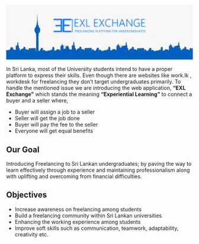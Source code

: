 ![alt text](/public/assets/img/ss9.jpg)

In Sri Lanka, most of the University students intend to have a proper platform to express their skills. Even though there are websites like work.lk , workdesk for freelancing they don’t target undergraduates primarily.
To handle the mentioned issue we are introducing the web application, **“EXL Exchange”**  which stands the meaning **“Experiential Learning”** to connect a buyer and a seller where, 

* Buyer will assign  a job to a seller
* Seller will get the job done
* Buyer will pay the fee to the seller
* Everyone will get equal benefits

## Our Goal

Introducing Freelancing to Sri Lankan undergraduates; by paving the way to learn effectively through experience and maintaining professionalism along with uplifting and overcoming from financial difficulties.

## Objectives

* Increase awareness on freelancing among students
* Build a freelancing community within Sri Lankan universities
* Enhancing the working experience among students
* Improve soft skills such as communication, teamwork, adaptability, creativity etc.
